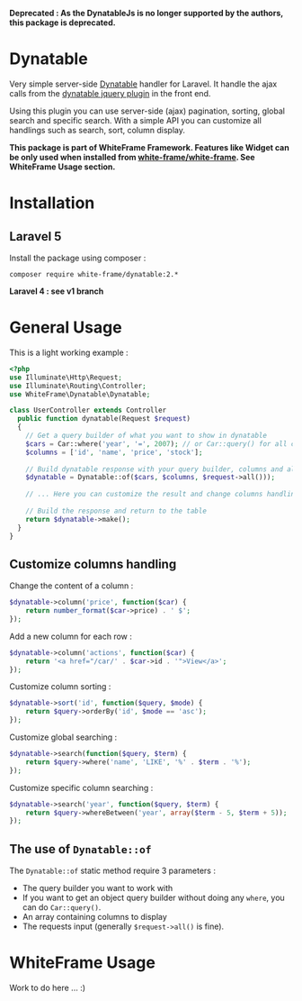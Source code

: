 **Deprecated : As the DynatableJs is no longer supported by the authors, this package is deprecated.**

# Dynatable

Very simple server-side [Dynatable](http://www.dynatable.com/) handler for Laravel. It handle the ajax calls from the [dynatable jquery plugin](http://www.dynatable.com/) in the front end.

Using this plugin you can use server-side (ajax) pagination, sorting, global search and specific search. With a simple API you can customize all handlings such as search, sort, column display.

**This package is part of WhiteFrame Framework. Features like Widget can be only used when installed from [white-frame/white-frame](https://github.com/white-frame/white-frame). See WhiteFrame Usage section.**

# Installation

## Laravel 5

Install the package using composer :

    composer require white-frame/dynatable:2.*

**Laravel 4 : see v1 branch**

# General Usage

This is a light working example :

```php
<?php
use Illuminate\Http\Request;
use Illuminate\Routing\Controller;
use WhiteFrame\Dynatable\Dynatable;

class UserController extends Controller
  public function dynatable(Request $request)
  {
    // Get a query builder of what you want to show in dynatable
    $cars = Car::where('year', '=', 2007); // or Car::query() for all cars
    $columns = ['id', 'name', 'price', 'stock'];
    
    // Build dynatable response with your query builder, columns and all input from dynatable font end javascript
    $dynatable = Dynatable::of($cars, $columns, $request->all()));
    
    // ... Here you can customize the result and change columns handling with $dynatable (see example below)
    
    // Build the response and return to the table
    return $dynatable->make();
  }
}
```

## Customize columns handling

Change the content of a column :

```php
$dynatable->column('price', function($car) {
    return number_format($car->price) . ' $';
});
```

Add a new column for each row :
```php
$dynatable->column('actions', function($car) {
    return '<a href="/car/' . $car->id . '">View</a>';
});
```

Customize column sorting :
```php
$dynatable->sort('id', function($query, $mode) {
    return $query->orderBy('id', $mode == 'asc');
});
```

Customize global searching :
```php
$dynatable->search(function($query, $term) {
    return $query->where('name', 'LIKE', '%' . $term . '%');
});
```

Customize specific column searching :
```php
$dynatable->search('year', function($query, $term) {
    return $query->whereBetween('year', array($term - 5, $term + 5));
});
```

## The use of `Dynatable::of`

The `Dynatable::of` static method require 3 parameters :

  * The query builder you want to work with
   * If you want to get an object query builder without doing any `where`, you can do `Car::query()`.
  * An array containing columns to display
  * The requests input (generally `$request->all()` is fine).

# WhiteFrame Usage

Work to do here ... :)

